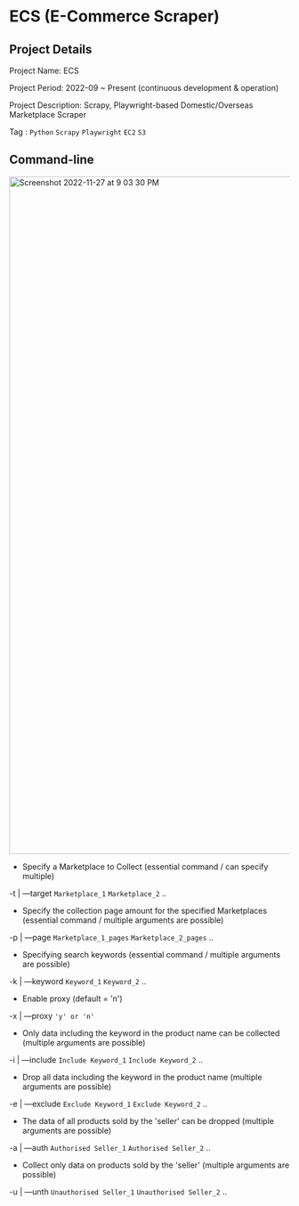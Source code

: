 # ECS (E-Commerce Scraper)

## Project Details

Project Name: ECS

Project Period: 2022-09 ~ Present (continuous development & operation)

Project Description: Scrapy, Playwright-based Domestic/Overseas Marketplace Scraper

Tag : `Python` `Scrapy` `Playwright` `EC2` `S3`


## Command-line

<img width="1217" alt="Screenshot 2022-11-27 at 9 03 30 PM" src="https://user-images.githubusercontent.com/24248797/204138676-63635c3a-48cc-4b71-89b1-8bf116ee80e6.png">

- Specify a Marketplace to Collect (essential command / can specify multiple)

-t | —target `Marketplace_1` `Marketplace_2` ..

- Specify the collection page amount for the specified Marketplaces (essential command / multiple arguments are possible)

-p | —page `Marketplace_1_pages` `Marketplace_2_pages` ..

- Specifying search keywords (essential command / multiple arguments are possible)

-k | —keyword `Keyword_1` `Keyword_2` ..

- Enable proxy (default = 'n')

-x | —proxy `'y' or 'n'`

- Only data including the keyword in the product name can be collected (multiple arguments are possible)

-i | —include `Include Keyword_1` `Include Keyword_2` ..

- Drop all data including the keyword in the product name (multiple arguments are possible)

-e | —exclude `Exclude Keyword_1` `Exclude Keyword_2` ..

- The data of all products sold by the 'seller' can be dropped (multiple arguments are possible)

-a | —auth `Authorised Seller_1` `Authorised Seller_2` ..

- Collect only data on products sold by the 'seller' (multiple arguments are possible)

-u | —unth `Unauthorised Seller_1` `Unauthorised Seller_2` ..
